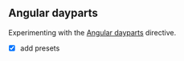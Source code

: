 ## Angular dayparts

Experimenting with the [Angular dayparts](https://github.com/cichys/angular-dayparts) directive.

- [x] add presets

